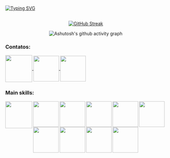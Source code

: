 <br>

[![Typing SVG](https://readme-typing-svg.herokuapp.com?font=Fira+Code&weight=300&size=50&duration=3000&pause=1000&color=2b364a&center=true&vCenter=true&random=false&width=1000&lines=Hello%2C+my+name+is+Mateus;I'm+22+years+old;I'm+a+Software+Developer;I'm+from+Brazil;welcome%3A)](https://git.io/typing-svg)

<br>
<div align="center">
<a href="https://git.io/streak-stats"><img src="https://streak-stats.demolab.com?user=maalpi&theme=shadow-blue&hide_border=true&border_radius=5&exclude_days=Sun&card_width=600" alt="GitHub Streak" /></a>
</div>

<div align="center" >

![Ashutosh's github activity graph](https://ssr-contributions-svg.vercel.app/_/maalpi?chart=3dbar&gap=0.6&scale=2&flatten=2&animation=wave&animation_duration=4&animation_delay=0.06&animation_amplitude=24&animation_frequency=0.1&animation_wave_center=0_3&format=svg&weeks=30&theme=blue&widget_size=medium&dark=true) 

</div>

### Contatos:
<div align="left">
<a href="https://instagram.com/mateus_pierre_" target="_blank">
<img align="center" height="84" width="84" src="https://upload.wikimedia.org/wikipedia/commons/a/a5/Instagram_icon.png">
</a>

<a href="mailto:pierremateus81@gmail.com">
<img align="center"  height="80" width="80" src="https://upload.wikimedia.org/wikipedia/commons/7/7e/Gmail_icon_%282020%29.svg">
</a>

<a  href="https://www.linkedin.com/in/mateus-pierre-96799218a/" target=_blank>
<img align="center"  height="80" width="80" src="https://cdn.jsdelivr.net/gh/devicons/devicon@latest/icons/linkedin/linkedin-original.svg">
</a>

</div>

### Main skills:
<div align="left"> 
<img align="left" height="84" width="84" src="https://cdn.jsdelivr.net/gh/devicons/devicon@latest/icons/react/react-original.svg">

<img align="left"  height="80" width="80" src="https://cdn.jsdelivr.net/gh/devicons/devicon@latest/icons/nodejs/nodejs-line-wordmark.svg">

<img align="left" height="80" width="80" src="https://cdn.jsdelivr.net/gh/devicons/devicon@latest/icons/javascript/javascript-original.svg">

<img align="left"  height="80" width="80" src="https://cdn.jsdelivr.net/gh/devicons/devicon@latest/icons/python/python-plain-wordmark.svg">

<img align="left"  height="80" width="80" src="https://cdn.jsdelivr.net/gh/devicons/devicon@latest/icons/git/git-plain.svg">

<img align="left"  height="80" width="80" src="https://cdn.jsdelivr.net/gh/devicons/devicon@latest/icons/mysql/mysql-original.svg">

<img align="left"  height="80" width="80" src="https://cdn.jsdelivr.net/gh/devicons/devicon@latest/icons/firebase/firebase-original.svg">

<img align="left"  height="80" width="80" src="https://cdn.jsdelivr.net/gh/devicons/devicon@latest/icons/android/android-plain.svg">

<img align="left"  height="80" width="80" src="https://cdn.jsdelivr.net/gh/devicons/devicon@latest/icons/express/express-original-wordmark.svg">

<img align="left"  height="80" width="80" src="https://cdn.jsdelivr.net/gh/devicons/devicon@latest/icons/tailwindcss/tailwindcss-original.svg">

</div>

<br>

<br>

<br>



